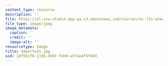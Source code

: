 ```yaml
---
content_type: resource
description: ''
file: https://ol-ocw-studio-app-qa.s3.amazonaws.com/courses/ec-721-wheelchair-design-in-developing-countries-spring-2009/1df932f81336456ffde9af7ae4f5f043_Imported1.jpg
file_type: image/jpeg
image_metadata:
  caption: ''
  credit: ''
  image-alt: ''
resourcetype: Image
title: Imported1.jpg
uid: 1df932f8-1336-456f-fde9-af7ae4f5f043
---
```

